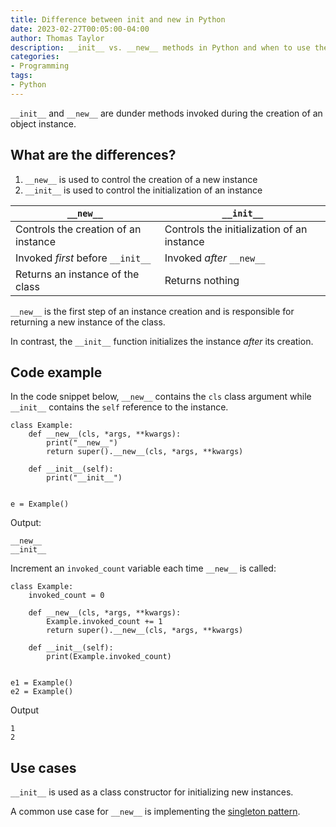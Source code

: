 ```yaml
---
title: Difference between init and new in Python
date: 2023-02-27T00:05:00-04:00
author: Thomas Taylor
description: __init__ vs. __new__ methods in Python and when to use them
categories:
- Programming
tags:
- Python
---
```


`__init__` and `__new__` are dunder methods invoked during the creation of an object instance.

## What are the differences?

1. `__new__` is used to control the creation of a new instance
2. `__init__` is used to control the initialization of an instance

|`__new__`                           |`__init__`                                |
|------------------------------------|------------------------------------------|
|Controls the creation of an instance|Controls the initialization of an instance|
|Invoked _first_ before `__init__`   |Invoked _after_ `__new__`                 |
|Returns an instance of the class    |Returns nothing                           |

`__new__` is the first step of an instance creation and is responsible for returning a new instance of the class.

In contrast, the `__init__` function initializes the instance _after_ its creation.

## Code example

In the code snippet below, `__new__` contains the `cls` class argument while `__init__` contains the `self` reference to the instance.

```python3
class Example:
    def __new__(cls, *args, **kwargs):
        print("__new__")
        return super().__new__(cls, *args, **kwargs)

    def __init__(self):
        print("__init__")


e = Example()
```

Output:

```text
__new__
__init__
```

Increment an `invoked_count` variable each time `__new__` is called:

```python3
class Example:
    invoked_count = 0

    def __new__(cls, *args, **kwargs):
        Example.invoked_count += 1
        return super().__new__(cls, *args, **kwargs)

    def __init__(self):
        print(Example.invoked_count)


e1 = Example()
e2 = Example()
```

Output

```text
1
2
```

## Use cases

`__init__` is used as a class constructor for initializing new instances.

A common use case for `__new__` is implementing the [singleton pattern](/singleton-in-python.html).
